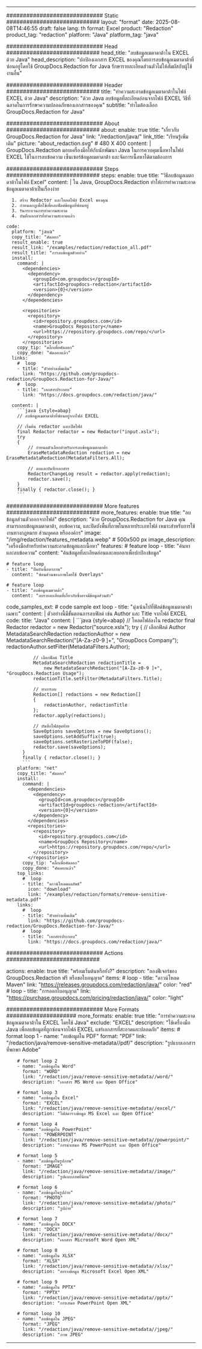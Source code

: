 
---
############################# Static ############################
layout: "format"
date:  2025-08-08T14:46:55
draft: false
lang: th
format: Excel
product: "Redaction"
product_tag: "redaction"
platform: "Java"
platform_tag: "java"

############################# Head ############################
head_title: "ลบข้อมูลเมตาดาต้าใน EXCEL ด้วย Java"
head_description: "ปกป้องเอกสาร EXCEL ของคุณโดยการลบข้อมูลเมตาดาต้าที่ซ่อนอยู่โดยใช้ GroupDocs.Redaction for Java รักษารายละเอียดส่วนตัวไม่ให้สัมผัสกับผู้ใช้งานอื่น"

############################# Header ############################
title: "ทำความสะอาดข้อมูลเมตาดาต้าในไฟล์ EXCEL ด้วย Java" 
description: "ด้วย Java ลบข้อมูลที่ละเอียดอ่อนจากไฟล์ EXCEL วิธีที่ฉลาดในการรักษาความปลอดภัยของเอกสารของคุณ"
subtitle: "ทำไมต้องเลือก GroupDocs.Redaction for Java" 

############################# About ############################
about:
    enable: true
    title: "เกี่ยวกับ GroupDocs.Redaction for Java"
    link: "/redaction/java/"
    link_title: "เรียนรู้เพิ่มเติม"
    picture: "about_redaction.svg" # 480 X 400
    content: |
       GroupDocs.Redaction มอบเครื่องมือให้กับนักพัฒนา Java ในการควบคุมเนื้อหาในไฟล์ EXCEL ใช้ในการลบข้อความ เซ็นเซอร์ข้อมูลเมตาดาต้า และจัดการเนื้อหาได้ตามต้องการ

############################# Steps ############################
steps:
    enable: true
    title: "วิธีลบข้อมูลเมตาดาต้าในไฟล์ Excel"
    content: |
      ใน Java, GroupDocs.Redaction ทำให้การทำความสะอาดข้อมูลเมตาดาต้าเป็นเรื่องง่าย
      
      1. สร้าง Redactor และโหลดไฟล์ Excel ของคุณ
      2. กำหนดกฎเพื่อใช้เพื่อลบฟิลด์ข้อมูลที่ซ่อนอยู่
      3. รันกระบวนการทำความสะอาด
      4. บันทึกเอกสารที่ทำความสะอาดแล้ว
   
    code:
      platform: "java"
      copy_title: "คัดลอก"
      result_enable: true
      result_link: "/examples/redaction/redaction_all.pdf"
      result_title: "การลบข้อมูลตัวอย่าง"
      install:
        command: |
          <dependencies>
            <dependency>
              <groupId>com.groupdocs</groupId>
              <artifactId>groupdocs-redaction</artifactId>
              <version>{0}</version>
            </dependency>
          </dependencies>

          <repositories>
            <repository>
              <id>repository.groupdocs.com</id>
              <name>GroupDocs Repository</name>
              <url>https://repository.groupdocs.com/repo/</url>
            </repository>
          </repositories>
        copy_tip: "คลิ๊กเพื่อคัดลอก"
        copy_done: "คัดลอกแล้ว"
      links:
        #  loop
        - title: "ตัวอย่างเพิ่มเติม"
          link: "https://github.com/groupdocs-redaction/GroupDocs.Redaction-for-Java/"
        #  loop
        - title: "เอกสารประกอบ"
          link: "https://docs.groupdocs.com/redaction/java/"
          
      content: |
        ```java {style=abap}
        // ลบข้อมูลเมตาดาต้าที่ซ่อนอยู่จากไฟล์ EXCEL

        // เริ่มต้น redactor และเปิดไฟล์
        final Redactor redactor = new Redactor("input.xslx");
        try
        {
            // กำหนดตัวเลือกสำหรับการลบข้อมูลเมตาดาต้า
            EraseMetadataRedaction redaction = new EraseMetadataRedaction(MetadataFilters.All);

            // ลบและบันทึกเอกสาร
            RedactorChangeLog result = redactor.apply(redaction);
            redactor.save();
        }
        finally { redactor.close(); }
        ```            


############################# More features ############################
more_features:
  enable: true
  title: "ลบข้อมูลส่วนตัวออกจากไฟล์"
  description: "ด้วย GroupDocs.Redaction for Java คุณสามารถลบข้อมูลเมตาดาต้า, ลบข้อความ, และปิดบังพื้นที่ภาพในหลายประเภทไฟล์ เหมาะสำหรับการใช้งานทางกฎหมาย ส่วนบุคคล หรือองค์กร"
  image: "/img/redaction/features_metadata.webp" # 500x500 px
  image_description: "เครื่องมือสำหรับทำความสะอาดข้อมูลและเนื้อหา"
  features:
    # feature loop
    - title: "ค้นหาและลบข้อความ"
      content: "ค้นข้อมูลที่ละเอียดอ่อนและลบออกเพื่อปกป้องข้อมูล"

    # feature loop
    - title: "ปิดบังเนื้อหาภาพ"
      content: "ซ่อนส่วนของภาพโดยใช้ Overlays"

    # feature loop
    - title: "ลบข้อมูลเมตาดต้า"
      content: "ลบรายละเอียดที่เกี่ยวกับซึ่งอาจมีข้อมูลส่วนตัว"
      
  code_samples_ext:
    # code sample ext loop
    - title: "มุ่งเน้นไปที่ฟิลด์ข้อมูลเมตาดาต้าเฉพาะ"
      content: |
        ตัวอย่างนี้มีขั้นตอนการลบฟิลด์ เช่น Author และ Title จากไฟล์ EXCEL
      code:
        title: "Java"
        content: |
          ```java {style=abap}
          //  โหลดไฟล์ลงใน redactor
          final Redactor redactor = new Redactor("source.xslx");
          try
          {
              // เลือกฟิลด์ Author
              MetadataSearchRedaction redactionAuthor = 
                  new MetadataSearchRedaction("[A-Za-z0-9 ]+", "GroupDocs Company");
              redactionAuthor.setFilter(MetadataFilters.Author);

              // เลือกฟิลด์ Title
              MetadataSearchRedaction redactionTitle = 
                  new MetadataSearchRedaction("[A-Za-z0-9 ]+", "GroupDocs.Redaction Usage");
              redactionTitle.setFilter(MetadataFilters.Title);

              // ทำการลบ
              Redaction[] redactions = new Redaction[]
              {
                  redactionAuthor, redactionTitle
              };
              redactor.apply(redactions);

              // บันทึกไฟล์สุดท้าย
              SaveOptions saveOptions = new SaveOptions();
              saveOptions.setAddSuffix(true);
              saveOptions.setRasterizeToPDF(false);
              redactor.save(saveOptions);
          }
          finally { redactor.close(); }
          ```
        platform: "net"
        copy_title: "คัดลอก"
        install:
          command: |
            <dependencies>
              <dependency>
                <groupId>com.groupdocs</groupId>
                <artifactId>groupdocs-redaction</artifactId>
                <version>{0}</version>
              </dependency>
            </dependencies>
            <repositories>
              <repository>
                <id>repository.groupdocs.com</id>
                <name>GroupDocs Repository</name>
                <url>https://repository.groupdocs.com/repo/</url>
              </repository>
            </repositories>
          copy_tip: "คลิ๊กเพื่อคัดลอก"
          copy_done: "คัดลอกแล้ว"
        top_links:
          #  loop
          - title: "ดาวน์โหลดผลลัพธ์"
            icon: "download"
            link: "/examples/redaction/formats/remove-sensitive-metadata.pdf"
        links:
          #  loop
          - title: "ตัวอย่างเพิ่มเติม"
            link: "https://github.com/groupdocs-redaction/GroupDocs.Redaction-for-Java/"
          #  loop
          - title: "เอกสารประกอบ"
            link: "https://docs.groupdocs.com/redaction/java/"


############################# Actions ############################

actions:
  enable: true
  title: "พร้อมเริ่มต้นหรือยัง?"
  description: "ลองฟีเจอร์ของ GroupDocs.Redaction ฟรี หรือขอใบอนุญาต"
  items:
    #  loop
    - title: "ดาวน์โหลด Maven"
      link: "https://releases.groupdocs.com/redaction/java/"
      color: "red"
        #  loop
    - title: "การออกใบอนุญาต"
      link: "https://purchase.groupdocs.com/pricing/redaction/java/"
      color: "light"


############################# More Formats #####################
more_formats:
    enable: true
    title: "การทำความสะอาดข้อมูลเมตาดาต้าใน EXCEL โดยใช้ Java"
    exclude: "EXCEL"
    description: "ใช้เครื่องมือ Java เพื่อลบข้อมูลที่ถูกซ่อนจากไฟล์ EXCEL แชร์เอกสารที่สะอาดและปลอดภัย"
    items: 
        # format loop 1
        - name: "ลบข้อมูลใน PDF"
          format: "PDF"
          link: "/redaction/java/remove-sensitive-metadata//pdf/"
          description: "รูปแบบเอกสารที่พกพา Adobe"

        # format loop 2
        - name: "ลบข้อมูลใน Word"
          format: "WORD"
          link: "/redaction/java/remove-sensitive-metadata//word/"
          description: "เอกสาร MS Word และ Open Office"
          
        # format loop 3
        - name: "ลบข้อมูลใน Excel"
          format: "EXCEL"
          link: "/redaction/java/remove-sensitive-metadata//excel/"
          description: "ไฟล์ตารางข้อมูล MS Excel และ Open Office"

        # format loop 4
        - name: "ลบข้อมูลใน PowerPoint"
          format: "POWERPOINT"
          link: "/redaction/java/remove-sensitive-metadata//powerpoint/"
          description: "การนำเสนอ MS PowerPoint และ Open Office"

        # format loop 5
        - name: "ลบข้อมูลในรูปภาพ"
          format: "IMAGE"
          link: "/redaction/java/remove-sensitive-metadata//image/"
          description: "รูปแบบภาพที่นิยม"

        # format loop 6
        - name: "ลบข้อมูลในรูปถ่าย"
          format: "PHOTO"
          link: "/redaction/java/remove-sensitive-metadata//photo/"
          description: "รูปถ่าย"

        # format loop 7
        - name: "ลบข้อมูลใน DOCX"
          format: "DOCX"
          link: "/redaction/java/remove-sensitive-metadata//docx/"
          description: "เอกสาร Microsoft Word Open XML"
          
        # format loop 8
        - name: "ลบข้อมูลใน XLSX"
          format: "XLSX"
          link: "/redaction/java/remove-sensitive-metadata//xlsx/"
          description: "ตารางข้อมูล Microsoft Excel Open XML"
          
        # format loop 9
        - name: "ลบข้อมูลใน PPTX"
          format: "PPTX"
          link: "/redaction/java/remove-sensitive-metadata//pptx/"
          description: "การเสนอ PowerPoint Open XML"

        # format loop 10
        - name: "ลบข้อมูลใน JPEG"
          format: "JPEG"
          link: "/redaction/java/remove-sensitive-metadata//jpeg/"
          description: "ภาพ JPEG"


---